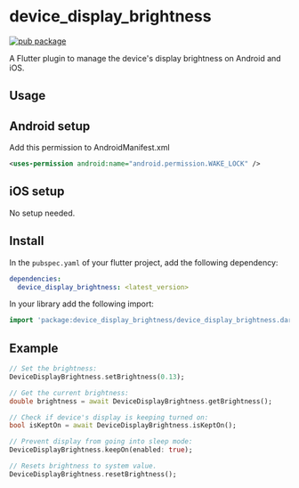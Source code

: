 # device_display_brightness

[![pub package](https://img.shields.io/pub/v/device_display_brightness.svg?label=device_display_brightness&color=black)](https://pub.dartlang.org/packages/device_display_brightness)

A Flutter plugin to manage the device's display brightness on Android and iOS.

## Usage

## Android setup

Add this permission to AndroidManifest.xml

```xml
<uses-permission android:name="android.permission.WAKE_LOCK" />
```

## iOS setup

No setup needed.

## Install

In the `pubspec.yaml` of your flutter project, add the following dependency:

```yaml
dependencies:
  device_display_brightness: <latest_version>
```

In your library add the following import:

```dart
import 'package:device_display_brightness/device_display_brightness.dart';
```

## Example

```dart
// Set the brightness:
DeviceDisplayBrightness.setBrightness(0.13);

// Get the current brightness:
double brightness = await DeviceDisplayBrightness.getBrightness();

// Check if device's display is keeping turned on:
bool isKeptOn = await DeviceDisplayBrightness.isKeptOn();

// Prevent display from going into sleep mode:
DeviceDisplayBrightness.keepOn(enabled: true);

// Resets brightness to system value.
DeviceDisplayBrightness.resetBrightness();
```

<!-- Links -->

[pub_badge]: https://img.shields.io/pub/v/device_display_brightness.svg
